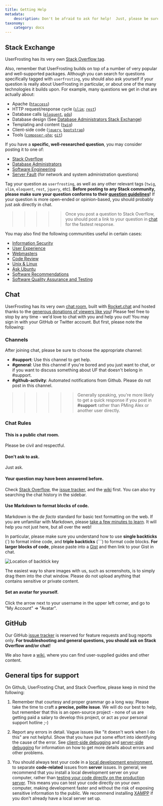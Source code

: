 ```yaml
---
title: Getting Help
metadata:
    description: Don't be afraid to ask for help!  Just, please be sure to read and understand our rules first.
taxonomy:
    category: docs
---
```


## Stack Exchange

UserFrosting has its very own [Stack Overflow tag](http://stackoverflow.com/questions/tagged/userfrosting).

Also, remember that UserFrosting builds on top of a number of very popular and well-supported packages.  Although you can search for questions specifically tagged with `userfrosting`, you should also ask yourself if your question is really about UserFrosting in particular, or about one of the many technologies it builds upon.  For example, many questions we get in chat are actually about:

- Apache ([`htaccess`](http://stackoverflow.com/questions/tagged/.htaccess))
- HTTP request/response cycle ([`slim`](http://stackoverflow.com/questions/tagged/slim); [`rest`](http://stackoverflow.com/questions/tagged/rest))
- Database calls ([`eloquent`](http://stackoverflow.com/questions/tagged/eloquent), [`pdo`](http://stackoverflow.com/questions/tagged/pdo))
- Database design (See [Database Administrators Stack Exchange](http://dba.stackexchange.com/))
- Templating and content ([`twig`](http://stackoverflow.com/questions/tagged/twig))
- Client-side code ([`jquery`](http://stackoverflow.com/questions/tagged/jquery), [`bootstrap`](http://stackoverflow.com/questions/tagged/twitter-bootstrap))
- Tools ([`composer-php`](http://stackoverflow.com/questions/tagged/composer-php); [`git`](http://stackoverflow.com/questions/tagged/git))

If you have a **specific, well-researched question**, you may consider posting it to one of:

- [Stack Overflow](http://stackoverflow.com)
- [Database Administrators](http://dba.stackexchange.com/)
- [Software Engineering](http://softwareengineering.stackexchange.com/)
- [Server Fault](http://serverfault.com/) (for network and system administration questions)

Tag your question as `userfrosting`, as well as any other relevant tags (`twig`, `slim`, `eloquent`, `rest`, `jquery`, etc).  **Before posting to any Stack community, please make sure your question conforms to their [question guidelines](http://stackoverflow.com/help/on-topic)!**  If your question is more open-ended or opinion-based, you should probably just ask directly in chat.

>>>>> Once you post a question to Stack Overflow, you should post a link to your question in [chat](https://chat.userfrosting.com) for the fastest response.

You may also find the following communities useful in certain cases:

- [Information Security](http://security.stackexchange.com/)
- [User Experience](http://http://ux.stackexchange.com/)
- [Webmasters](http://webmasters.stackexchange.com/)
- [Code Review](http://codereview.stackexchange.com/)
- [Unix & Linux](http://unix.stackexchange.com/)
- [Ask Ubuntu](http://askubuntu.com/)
- [Software Recommendations](http://softwarerecs.stackexchange.com/)
- [Software Quality Assurance and Testing](http://sqa.stackexchange.com/)

## Chat

UserFrosting has its very own [chat room](https://chat.userfrosting.com), built with [Rocket.chat](https://rocket.chat/) and hosted thanks to the [generous donations of viewers like you](https://pledgie.com/campaigns/29583)!  Please feel free to stop by any time - we'd love to chat with you and help you out!  You may sign in with your GitHub or Twitter account.  But first, please note the following:

### Channels

After joining chat, please be sure to choose the appropriate channel:

- **#support**: Use this channel to get help.
- **#general**: Use this channel if you're bored and you just want to chat, or if you want to discuss something about UF that doesn't belong in #support.  
- **#github-activity**: Automated notifications from Github.  Please do not post in this channel.

>>>>>> Generally speaking, you're more likely to get a quick response if you post in **#support** rather than PMing Alex or another user directly.

### Chat Rules

#### This is a public chat room.

Please be civil and respectful.

#### Don't ask to ask.

Just ask.

#### Your question may have been answered before.

Check [Stack Overflow](http://stackoverflow.com/tags/userfrosting), the [issue tracker](https://github.com/userfrosting/UserFrosting/issues?utf8=%E2%9C%93&amp;q=is%3Aissue), and the [wiki](https://github.com/userfrosting/UserFrosting/wiki) first.  You can also try searching the chat history in the sidebar.

#### Use Markdown to format blocks of code.

Markdown is the _de facto_ standard for basic text formatting on the web.  If you are unfamiliar with Markdown, please [take a few minutes to learn](https://guides.github.com/features/mastering-markdown/#what).  It will help you not just here, but all over the web!

In particular, please make sure you understand how to use **single backticks** (`) to format inline code, and **triple backticks** (```) to format code blocks.  **For larger blocks of code**, please paste into a [Gist](https://gist.github.com) and then link to your Gist in chat.

![Location of backtick key](https://cdn.discourse.org/sitepoint/uploads/default/20419/6985204d413d5195.png)

The easiest way to share images with us, such as screenshots, is to simply drag them into the chat window.  Please do not upload anything that contains sensitive or private content.

#### Set an avatar for yourself.

Click the arrow next to your username in the upper left corner, and go to "My Account" => "Avatar".

## GitHub

Our GitHub [issue tracker](https://github.com/userfrosting/UserFrosting/issues?utf8=%E2%9C%93&amp;q=is%3Aissue) is reserved for feature requests and bug reports only.  **For troubleshooting and general questions, you should ask on Stack Overflow and/or chat!**

We also have a [wiki](https://github.com/userfrosting/UserFrosting/wiki), where you can find user-supplied guides and other content.

## General tips for support

On Github, UserFrosting Chat, and Stack Overflow, please keep in mind the following:

1. Remember that courtesy and proper grammar go a long way. Please take the time to craft a **precise, polite issue**. We will do our best to help, but remember that this is an open-source project - none of us are getting paid a salary to develop this project, or act as your personal support hotline ;-)

2. Report any errors in detail.  Vague issues like "it doesn't work when I do this" are not helpful.  Show that you have put some effort into identifying the cause of the error.  See [client-side debugging](/background/client-side) and [server-side debugging](/background/server-side) for information on how to get more details about errors and other problems.

3. You should always test your code in a [local development environment](/basics/requirements/develop-locally-serve-globally), to separate **code-related** issues from **server** issues.  In general, we recommend that you install a local development server on your computer, rather than [testing your code directly on the production server](https://pbs.twimg.com/media/BxfENwpIYAAcHqQ.png).  This means you can test your code directly on your own computer, making development faster and without the risk of exposing sensitive information to the public.  We recommend installing [XAMPP](https://www.apachefriends.org) if you don't already have a local server set up.
